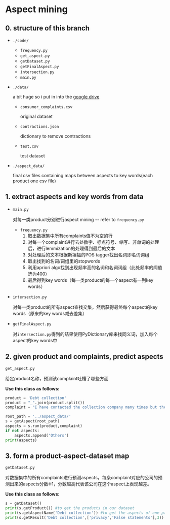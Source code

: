 # Aspect mining
## 0. structure of this branch
- `./code/`

  - `frequency.py`
  - `get_aspect.py`
  - `getDataset.py`
  - `getFinalAspect.py`
  - `intersection.py`
  - `main.py`

- `./data/`

  a bit huge so i put in into the [google drive](https://drive.google.com/drive/folders/1IxG46eOVxLowdCQvmi_edkQwtpdCYV98?usp=sharing)

  - `consumer_complaints.csv`

    original dataset

  - `contractions.json`

    dictionary to remove contractions

  - `test.csv`

    test dataset

- `./aspect_data/`

  final csv files containing maps between aspects to key words(each product one csv file)

## 1. extract aspects and key words from data

- `main.py`

  对每一类product分别进行aspect mining -- refer to `frequency.py`

  - `frequency.py`
    1. 取出数据集中所有complaints值不为空的行
    2. 对每一个complaint进行去处数字、标点符号、缩写、非单词的处理后，进行lemmization的处理得到最后的文本
    3. 对处理后的文本根据斯坦福的POS tagger找出名词即名词词组
    4. 取出找到的名词/词组里的stopwords
    5. 利用apriori algo找到出现频率高的名词和名词词组（此处频率的阈值选为400）
    6. 最后得到key words（每一类product的每一个aspect有一列key words）

- `intersection.py`

  对每一类product的所有aspect查找交集，然后获得最终每个aspect的key words（原来的key words减去差集）

- `getFinalAspect.py`

  对`intersection.py`得到的结果使用PyDictionary库来找同义词，加入每个aspect的key words中

## 2. given product and complaints, predict aspects

`get_aspect.py`

给定product名称，预测该complaint吐槽了哪些方面

**Use this class as follows:**

```python
product = 'Debt collection'
product = "_".join(product.split())
complaint = "I have contacted the collection company many times but they are failed to provide necessary documentation that will prove that this account is mine. Please remove this account on my credit report because it's affecting my credit score." 

root_path = '../aspect_data/'
s = getAspect(root_path)
aspects = s.run(product,complaint)
if not aspects:
	aspects.append('Others')
print(aspects)
```

## 3. form a product-aspect-dataset map

`getDataset.py`

对数据集中的所有complaints进行预测aspects，每条complaint对应的公司的预测出来的aspects分数➕1，分数越高代表该公司在这个aspect上表现越差。



**Use this class as follows:**

```python
s = getDataset()
print(s.getProduct()) #to get the products in our dataset
print(s.getAspectName('Debt collection')) #to get the aspects of one particular product
print(s.getResult('Debt collection',['privacy','False statements'],3)) #to get the 3(can be changed) best performing companies in specific Aspects of a specific Product
```

